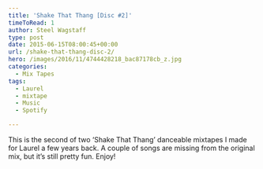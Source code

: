 ```yaml
---
title: 'Shake That Thang [Disc #2]'
timeToRead: 1 
author: Steel Wagstaff
type: post
date: 2015-06-15T08:00:45+00:00
url: /shake-that-thang-disc-2/
hero: /images/2016/11/4744428218_bac87178cb_z.jpg
categories:
  - Mix Tapes
tags:
  - Laurel
  - mixtape
  - Music
  - Spotify

---
```

This is the second of two &#8216;Shake That Thang&#8217; danceable mixtapes I made for Laurel a few years back. A couple of songs are missing from the original mix, but it&#8217;s still pretty fun. Enjoy!